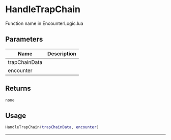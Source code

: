 # HandleTrapChain

Function name in EncounterLogic.lua

## Parameters

| Name          | Description |
| ------------- | ----------- |
| trapChainData |             |
| encounter     |             |

## Returns

`none`

## Usage

```lua
HandleTrapChain(trapChainData, encounter)
```

---
